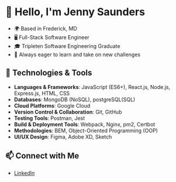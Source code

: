 # 👋 Hello, I'm Jenny Saunders

- 🌍 Based in Frederick, MD
- 🖥️ Full-Stack Software Engineer
- 🎓 Tripleten Software Engineering Graduate
- 🚀 Always eager to learn and take on new challenges

## 🔧 Technologies & Tools
- **Languages & Frameworks**: JavaScript (ES6+), React.js, Node.js, Express.js, HTML, CSS
- **Databases**: MongoDB (NoSQL), postgreSQL(SQL)
- **Cloud Platforms**: Google Cloud
- **Version Control & Collaboration**: Git, GitHub
- **Testing Tools**: Postman, Jest
- **Build & Deployment Tools**: Webpack, Nginx, pm2, Certbot
- **Methodologies**: BEM, Object-Oriented Programming (OOP)
- **UI/UX Design**: Figma, Adobe XD, Sketch

## 📫 Connect with Me
- [LinkedIn](https://www.linkedin.com/in/jennygloversaunders/)
